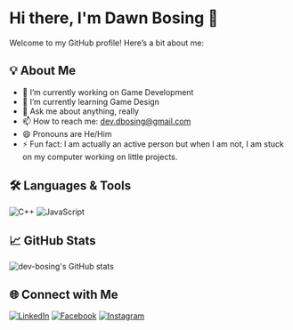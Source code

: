# Hi there, I'm Dawn Bosing 👋

Welcome to my GitHub profile! Here’s a bit about me:

## 💡 About Me
- 🔭 I’m currently working on Game Development
- 🌱 I’m currently learning Game Design
- 💬 Ask me about anything, really
- 📫 How to reach me: dev.dbosing@gmail.com
- 😄 Pronouns are He/Him
- ⚡ Fun fact: I am actually an active person but when I am not, I am stuck on my computer working on little projects.

## 🛠️ Languages & Tools
![C++](https://img.shields.io/badge/-C++-111?style=flat&logo=c++&logoColor=fff)
![JavaScript](https://img.shields.io/badge/-JavaScript-111?style=flat&logo=JavaScript&logoColor=fff)
<!-- Add more badges as needed -->

## 📈 GitHub Stats
![dev-bosing's GitHub stats](https://github-readme-stats.vercel.app/api?username=dev-bosing&show_icons=true&theme=default)

<!--
## 🚀 Featured Projects
- [Project Name](Project Link) — Short description
- [Project Name](Project Link) — Short description 
-->

## 🌐 Connect with Me
[![LinkedIn](https://img.shields.io/badge/-LinkedIn-0077B5?style=flat&logo=linkedin&logoColor=white)](https://www.linkedin.com/in/bosingdawn/)
[![Facebook](https://img.shields.io/badge/-Facebook-1da1f2?style=flat&logo=facebook&logoColor=white)](https://www.facebook.com/bosingdawn)
[![Instagram](https://img.shields.io/badge/-Instagram-1da1f2?style=flat&logo=instagram&logoColor=white)](https://www.instagram.com/bsngd_/)
<!-- Add more as needed -->

<!--
**dev-bosing/dev-bosing** is a ✨ _special_ ✨ repository because its `README.md` (this file) appears on your GitHub profile.
-->

